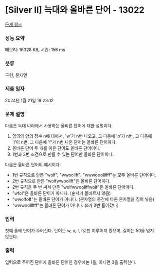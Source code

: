 # [Silver II] 늑대와 올바른 단어 - 13022 

[문제 링크](https://www.acmicpc.net/problem/13022) 

### 성능 요약

메모리: 16328 KB, 시간: 156 ms

### 분류

구현, 문자열

### 제출 일자

2024년 1월 21일 18:23:12

### 문제 설명

<p>다음은 늑대 나라에서 사용하는 올바른 단어에 대한 설명이다.</p>

<ol>
	<li>임의의 양의 정수 n에 대해서, 'w'가 n번 나오고, 그 다음에 'o'가 n번, 그 다음에 'l'이 n번, 그 다음에 'f'가 n번 나온 단어는 올바른 단어이다.</li>
	<li>올바른 단어 두 개를 이은 단어도 올바른 단어이다.</li>
	<li>1번과 2번 조건으로 만들 수 있는 단어만 올바른 단어이다.</li>
</ol>

<p>다음은 올바른 단어의 예시이다.</p>

<ul>
	<li>1번 규칙으로 만든 "wolf", "wwoollff", "wwwooolllfff"는 모두 올바른 단어이다.</li>
	<li>2번 규칙으로 만든 "wolfwwoollff"은 올바른 단어이다.</li>
	<li>2번 규칙을 두 번 써서 만든 "wolfwwoollffwolf"은 올바른 단어이다.</li>
	<li>"wfol"은 올바른 단어가 아니다. (순서가 올바르지 않음)</li>
	<li>"wwolfolf"는 올바른 단어가 아니다. (문자열의 중간에 다른 문자열을 집어 넣음)</li>
	<li>"wwwoolllfff"는 올바른 단어가 아니다. (o가 2번 들어갔다)</li>
</ul>

### 입력 

 <p>첫째 줄에 단어가 주어진다. 단어는 w, o, l, f로만 이루어져 있으며, 길이는 50을 넘지 않는다.</p>

### 출력 

 <p>입력으로 주어진 단어가 올바른 단어인 경우에는 1을, 아니면 0을 출력한다.</p>

